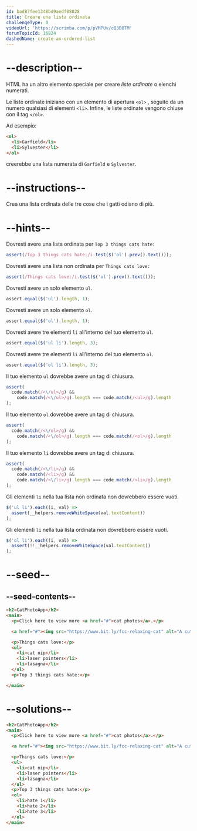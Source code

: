 ```yaml
---
id: bad87fee1348bd9aedf08828
title: Creare una lista ordinata
challengeType: 0
videoUrl: 'https://scrimba.com/p/pVMPUv/cQ3B8TM'
forumTopicId: 16824
dashedName: create-an-ordered-list
---
```


# --description--

HTML ha un altro elemento speciale per creare <dfn>liste ordinate</dfn> o elenchi numerati.

Le liste ordinate iniziano con un elemento di apertura `<ol>` , seguito da un numero qualsiasi di elementi `<li>`. Infine, le liste ordinate vengono chiuse con il tag `</ol>`.

Ad esempio:

```html
<ol>
  <li>Garfield</li>
  <li>Sylvester</li>
</ol>
```

creerebbe una lista numerata di `Garfield` e `Sylvester`.

# --instructions--

Crea una lista ordinata delle tre cose che i gatti odiano di più.

# --hints--

Dovresti avere una lista ordinata per `Top 3 things cats hate:`

```js
assert(/Top 3 things cats hate:/i.test($('ol').prev().text()));
```

Dovresti avere una lista non ordinata per `Things cats love:`

```js
assert(/Things cats love:/i.test($('ul').prev().text()));
```

Dovresti avere un solo elemento `ul`.

```js
assert.equal($('ul').length, 1);
```

Dovresti avere un solo elemento `ol`.

```js
assert.equal($('ol').length, 1);
```

Dovresti avere tre elementi `li` all'interno del tuo elemento `ul`.

```js
assert.equal($('ul li').length, 3);
```

Dovresti avere tre elementi `li` all'interno del tuo elemento `ol`.

```js
assert.equal($('ol li').length, 3);
```

Il tuo elemento `ul` dovrebbe avere un tag di chiusura.

```js
assert(
  code.match(/<\/ul>/g) &&
    code.match(/<\/ul>/g).length === code.match(/<ul>/g).length
);
```

Il tuo elemento `ol` dovrebbe avere un tag di chiusura.

```js
assert(
  code.match(/<\/ol>/g) &&
    code.match(/<\/ol>/g).length === code.match(/<ol>/g).length
);
```

Il tuo elemento `li` dovrebbe avere un tag di chiusura.

```js
assert(
  code.match(/<\/li>/g) &&
    code.match(/<li>/g) &&
    code.match(/<\/li>/g).length === code.match(/<li>/g).length
);
```

Gli elementi `li` nella tua lista non ordinata non dovrebbero essere vuoti.

```js
$('ul li').each((i, val) =>
  assert(__helpers.removeWhiteSpace(val.textContent))
);
```

Gli elementi `li` nella tua lista ordinata non dovrebbero essere vuoti.

```js
$('ol li').each((i, val) =>
  assert(!!__helpers.removeWhiteSpace(val.textContent))
);
```

# --seed--

## --seed-contents--

```html
<h2>CatPhotoApp</h2>
<main>
  <p>Click here to view more <a href="#">cat photos</a>.</p>

  <a href="#"><img src="https://www.bit.ly/fcc-relaxing-cat" alt="A cute orange cat lying on its back."></a>

  <p>Things cats love:</p>
  <ul>
    <li>cat nip</li>
    <li>laser pointers</li>
    <li>lasagna</li>
  </ul>
  <p>Top 3 things cats hate:</p>

</main>
```

# --solutions--

```html
<h2>CatPhotoApp</h2>
<main>
  <p>Click here to view more <a href="#">cat photos</a>.</p>

  <a href="#"><img src="https://www.bit.ly/fcc-relaxing-cat" alt="A cute orange cat lying on its back."></a>

  <p>Things cats love:</p>
  <ul>
    <li>cat nip</li>
    <li>laser pointers</li>
    <li>lasagna</li>
  </ul>
  <p>Top 3 things cats hate:</p>
  <ol>
    <li>hate 1</li>
    <li>hate 2</li>
    <li>hate 3</li>
  </ol>
</main>
```
